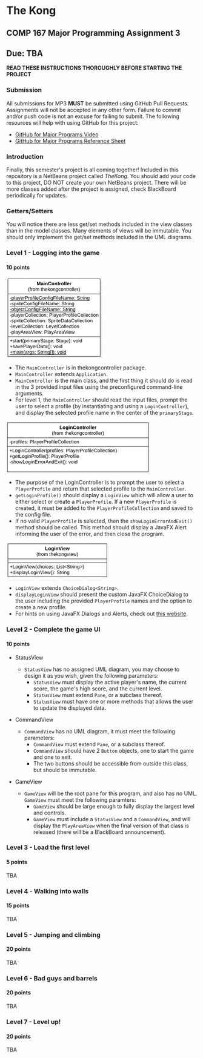 # The Kong

## COMP 167 Major Programming Assignment 3

## Due: TBA

**READ THESE INSTRUCTIONS THOROUGHLY BEFORE STARTING THE PROJECT**

### Submission

All submissions for MP3 **MUST** be submitted using GitHub Pull Requests. Assignments will not be accepted in any other form. Failure to commit and/or push code is not an excuse for failing to submit. The following resources will help with using GitHub for this project:
 * [GitHub for Major Programs Video](https://www.youtube.com/watch?v=l2bP9JKQkdA)
 * [GitHub for Major Programs Reference Sheet](https://gist.github.com/ccannon94/511115be821a873ae9ec5f4db9cfdda0)

### Introduction

Finally, this semester's project is all coming together! Included in this repository is a NetBeans project called _TheKong_. You should add your code to this project, DO NOT create your own NetBeans project. There will be more classes added after the project is assigned, check BlackBoard periodically for updates.

### Getters/Setters

You will notice there are less get/set methods included in the view classes than in the model classes. Many elements of views will be immutable. You should only implement the get/set methods included in the UML diagrams.

### Level 1 - Logging into the game
#### 10 points

![MainControllerUML](https://github.com/NCATCS/images/blob/master/Fall2018-MP3/MainController.png)

- The `MainController` is in thekongcontroller package.
- `MainController` extends `Application`.
- `MainController` is the main class, and the first thing it should do is read in the 3 provided input files using the preconfigured command-line arguments.
- For level 1, the `MainController` should read the input files, prompt the user to select a profile (by instantiating and using a `LoginController`), and display the selected profile name in the center of the `primaryStage`.

![LoginControllerUML](https://github.com/NCATCS/images/blob/master/Fall2018-MP3/LoginController.png)

- The purpose of the LoginController is to prompt the user to select a `PlayerProfile` and return that selected profile to the `MainController`.
- `getLoginProfile()` should display a `LoginView` which will allow a user to either select or create a `PlayerProfile`. If a new `PlayerProfile` is created, it must be added to the `PlayerProfileCollection` and saved to the config file.
- If no valid `PlayerProfile` is selected, then the `showLoginErrorAndExit()` method should be called. This method should display a JavaFX Alert informing the user of the error, and then close the program.

![LoginViewUML](https://github.com/NCATCS/images/blob/master/Fall2018-MP3/LoginView.png)

- `LoginView` extends `ChoiceDialog<String>`.
- `displayLoginView` should present the custom JavaFX ChoiceDialog to the user including the provided `PlayerProfile` names and the option to create a new profile.
- For hints on using JavaFX Dialogs and Alerts, check out [this website](https://code.makery.ch/blog/javafx-dialogs-official/).

### Level 2 - Complete the game UI
#### 10 points

- StatusView
  - `StatusView` has no assigned UML diagram, you may choose to design it as you wish, given the following parameters:
    - `StatusView` must display the active player's name, the current score, the game's high score, and the current level.
    - `StatusView` must extend `Pane`, or a subclass thereof.
    - `StatusView` must have one or more methods that allows the user to update the displayed data.

- CommandView
  - `CommandView` has no UML diagram, it must meet the following parameters:
    - `CommandView` must extend `Pane`, or a subclass thereof.
    - `CommandView` should have 2 `Button` objects, one to start the game and one to exit.
    - The two buttons should be accessible from outside this class, but should be immutable.

- GameView
  - `GameView` will be the root pane for this program, and also has no UML. `GameView` must meet the following paramters:
    - `GameView` should be large enough to fully display the largest level and controls.
    - `GameView` must include a `StatusView` and a `CommandView`, and will display the `PlayAreaView` when the final version of that class is released (there will be a BlackBoard announcement).

### Level 3 - Load the first level
#### 5 points

TBA

### Level 4 - Walking into walls
#### 15 points

TBA

### Level 5 - Jumping and climbing
#### 20 points

TBA

### Level 6 - Bad guys and barrels
#### 20 points

TBA

### Level 7 - Level up!
#### 20 points

TBA

